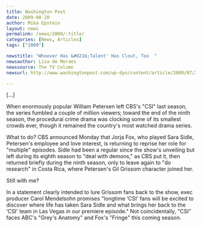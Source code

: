 ```yaml
---
title: Washington Post
date: 2009-08-20
author: Mika Epstein
layout: news
permalink: /news/2009/:title/
categories: [News, Articles]
tags: ["2009"]

newstitle: "Whoever Has &#8216;Talent' Has Clout, Too  "
newsauthor: Lisa de Moraes  
newssource: The TV Column  
newsurl: http://www.washingtonpost.com/wp-dyn/content/article/2009/07/20/AR2009072003089_2.html  

---
```




[...]

When enormously popular William Petersen left CBS's "CSI" last season, the series fumbled a couple of million viewers; toward the end of the ninth season, the procedural crime drama was clocking some of its smallest crowds ever, though it remained the country's most watched drama series.

What to do? CBS announced Monday that Jorja Fox, who played Sara Sidle, Petersen's employee and love interest, is returning to reprise her role for "multiple" episodes. Sidle had been a regular since the show's unveiling but left during its eighth season to "deal with demons," as CBS put it, then returned briefly during the ninth season, only to leave again to "do research" in Costa Rica, where Petersen's Gil Grissom character joined her.

Still with me?

In a statement clearly intended to lure Grissom fans back to the show, exec producer Carol Mendelsohn promises "longtime &#8216;CSI' fans will be excited to discover where life has taken Sara Sidle and what brings her back to the &#8216;CSI' team in Las Vegas in our premiere episode." Not coincidentally, "CSI" faces ABC's "Grey's Anatomy" and Fox's "Fringe" this coming season.  
